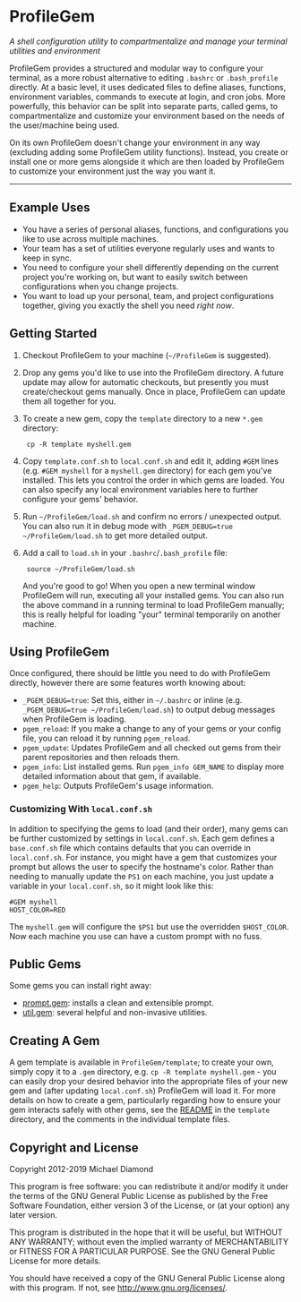 # ProfileGem

*A shell configuration utility to compartmentalize and manage your terminal utilities and
environment*

ProfileGem provides a structured and modular way to configure your terminal, as a more robust
alternative to editing `.bashrc` or `.bash_profile` directly. At a basic level, it uses dedicated
files to define aliases, functions, environment variables, commands to execute at login, and cron
jobs. More powerfully, this behavior can be split into separate parts, called gems, to
compartmentalize and customize your environment based on the needs of the user/machine being used.

On its own ProfileGem doesn't change your environment in any way (excluding adding some ProfileGem
utility functions). Instead, you create or install one or more gems alongside it which are then
loaded by ProfileGem to customize your environment just the way you want it.

---

## Example Uses

* You have a series of personal aliases, functions, and configurations you like to use across multiple
  machines.
* Your team has a set of utilities everyone regularly uses and wants to keep in sync.
* You need to configure your shell differently depending on the current project you're working on,
  but want to easily switch between configurations when you change projects.
* You want to load up your personal, team, and project configurations together, giving you exactly
  the shell you need *right now*.

## Getting Started

1. Checkout ProfileGem to your machine (`~/ProfileGem` is suggested).

1. Drop any gems you'd like to use into the ProfileGem directory. A future update may allow for
   automatic checkouts, but presently you must create/checkout gems manually. Once in place,
   ProfileGem can update them all together for you.
1. To create a new gem, copy the `template` directory to a new `*.gem` directory:

        cp -R template myshell.gem

1. Copy `template.conf.sh` to `local.conf.sh` and edit it, adding `#GEM` lines (e.g. `#GEM myshell`
   for a `myshell.gem` directory) for each gem you've installed. This lets you control the order in
   which gems are loaded. You can also specify any local environment variables here to further
   configure your gems' behavior.

1. Run `~/ProfileGem/load.sh` and confirm no errors / unexpected output. You can also run it in
   debug mode with `_PGEM_DEBUG=true ~/ProfileGem/load.sh` to get more detailed output.

1. Add a call to `load.sh` in your `.bashrc`/`.bash_profile` file:

        source ~/ProfileGem/load.sh

   And you're good to go! When you open a new terminal window ProfileGem will run, executing
   all your installed gems. You can also run the above command in a running terminal to load
   ProfileGem manually; this is really helpful for loading "your" terminal temporarily on
   another machine.

## Using ProfileGem

Once configured, there should be little you need to do with ProfileGem directly, however
there are some features worth knowing about:

* `_PGEM_DEBUG=true`: Set this, either in `~/.bashrc` or inline (e.g.
  `_PGEM_DEBUG=true ~/ProfileGem/load.sh`) to output debug messages when ProfileGem is loading.
* `pgem_reload`: If you make a change to any of your gems or your config file, you can reload it by
  running `pgem_reload`.
* `pgem_update`: Updates ProfileGem and all checked out gems from their parent repositories and
  then reloads them.
* `pgem_info`: List installed gems. Run `pgem_info GEM_NAME` to display more detailed information
  about that gem, if available.
* `pgem_help`: Outputs ProfileGem's usage information.


### Customizing With `local.conf.sh`

In addition to specifying the gems to load (and their order), many gems can be further customized
by settings in `local.conf.sh`. Each gem defines a `base.conf.sh` file which contains defaults
that you can override in `local.conf.sh`. For instance, you might have a gem that customizes your
prompt but allows the user to specify the hostname's color. Rather than needing to manually update
the `PS1` on each machine, you just update a variable in your `local.conf.sh`, so it might look
like this:

    #GEM myshell
    HOST_COLOR=RED

The `myshell.gem` will configure the `$PS1` but use the overridden `$HOST_COLOR`. Now each machine
you use can have a custom prompt with no fuss.

## Public Gems

Some gems you can install right away:

* [prompt.gem](https://bitbucket.org/dimo414/prompt.gem): installs a clean and extensible prompt.
* [util.gem](https://bitbucket.org/dimo414/util.gem): several helpful and non-invasive utilities.

## Creating A Gem

A gem template is available in `ProfileGem/template`; to create your own, simply copy it to a
`.gem` directory, e.g. `cp -R template myshell.gem` - you can easily drop your desired behavior
into the appropriate files of your new gem and (after updating `local.conf.sh`) ProfileGem will
load it. For more details on how to create a gem, particularly regarding how to ensure your gem
interacts safely with other gems, see the [README](/template/README.md) in the `template`
directory, and the comments in the individual template files.

## Copyright and License

Copyright 2012-2019 Michael Diamond

This program is free software: you can redistribute it and/or modify
it under the terms of the GNU General Public License as published by
the Free Software Foundation, either version 3 of the License, or
(at your option) any later version.

This program is distributed in the hope that it will be useful,
but WITHOUT ANY WARRANTY; without even the implied warranty of
MERCHANTABILITY or FITNESS FOR A PARTICULAR PURPOSE.  See the
GNU General Public License for more details.

You should have received a copy of the GNU General Public License
along with this program.  If not, see <http://www.gnu.org/licenses/>.
